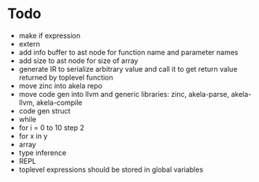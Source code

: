 # Todo
* make if expression
* extern
* add info buffer to ast node for function name and parameter names
* add size to ast node for size of array
* generate IR to serialize arbitrary value and call it to get return value returned by toplevel function
* move zinc into akela repo
* move code gen into llvm and generic libraries: zinc, akela-parse, akela-llvm, akela-compile
* code gen struct
* while
* for i = 0 to 10 step 2
* for x in y
* array
* type inference
* REPL
* toplevel expressions should be stored in global variables
